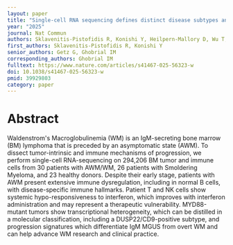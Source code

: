 ```yaml
---
layout: paper
title: "Single-cell RNA sequencing defines distinct disease subtypes and reveals hypo-responsiveness to interferon in asymptomatic Waldenstrom's Macroglobulinemia"
year: "2025"
journal: Nat Commun
authors: Sklavenitis-Pistofidis R, Konishi Y, Heilpern-Mallory D, Wu T, Tsakmaklis N, Aranha MP, Hunter ZR, Ali AK, Tsuji J, Haradhvala NJ, Lightbody ED, Towle K, Hevenor L, Romee R, Briercheck EL, Smith EL, Liacos CI, Kastritis E, Dimopoulos MA, Treon SP, Getz G, Ghobrial IM
first_authors: Sklavenitis-Pistofidis R, Konishi Y
senior_authors: Getz G, Ghobrial IM
corresponding_authors: Ghobrial IM
fulltext: https://www.nature.com/articles/s41467-025-56323-w
doi: 10.1038/s41467-025-56323-w
pmid: 39929803
category: paper
---
```


# Abstract

Waldenstrom's Macroglobulinemia (WM) is an IgM-secreting bone marrow (BM) lymphoma that is preceded by an asymptomatic state (AWM). To dissect tumor-intrinsic and immune mechanisms of progression, we perform single-cell RNA-sequencing on 294,206 BM tumor and immune cells from 30 patients with AWM/WM, 26 patients with Smoldering Myeloma, and 23 healthy donors. Despite their early stage, patients with AWM present extensive immune dysregulation, including in normal B cells, with disease-specific immune hallmarks. Patient T and NK cells show systemic hypo-responsiveness to interferon, which improves with interferon administration and may represent a therapeutic vulnerability. MYD88-mutant tumors show transcriptional heterogeneity, which can be distilled in a molecular classification, including a DUSP22/CD9-positive subtype, and progression signatures which differentiate IgM MGUS from overt WM and can help advance WM research and clinical practice.



